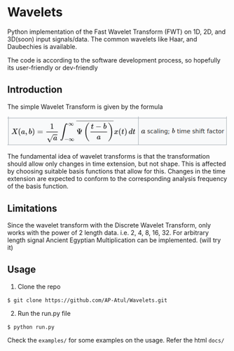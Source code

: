 # Wavelets
Python implementation of the Fast Wavelet Transform (FWT) on 1D, 2D, and 3D(soon) input signals/data.
The common wavelets like Haar, and Daubechies is available. 

The code is according to the software development process, so hopefully its user-friendly or
dev-friendly

## Introduction
The simple Wavelet Transform is given by the formula

![formula](https://github.com/AP-Atul/Wavelets/blob/master/img/wt.png)

The fundamental idea of wavelet transforms is that the transformation should allow only changes in time extension, but not shape.
This is affected by choosing suitable basis functions that allow for this.
Changes in the time extension are expected to conform to the corresponding analysis frequency of the basis function.

## Limitations
Since the wavelet transform with the Discrete Wavelet Transform, only works with the power of 2 length data. i.e. 2, 4, 8, 16, 32.
For arbitrary length signal Ancient Egyptian Multiplication can be implemented. (will try it)

## Usage
1. Clone the repo
```console
$ git clone https://github.com/AP-Atul/Wavelets.git
```
2. Run the run.py file
```console
$ python run.py
```

Check the ```examples/``` for some examples on the usage. Refer the html ```docs/```
